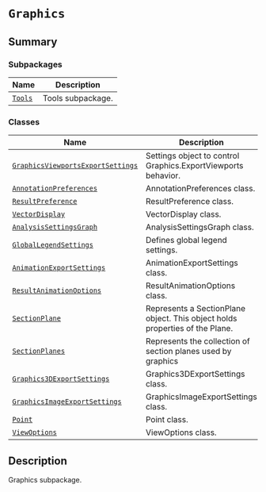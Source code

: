 

# `Graphics`

<a id="summary"></a>

## Summary

### Subpackages

| Name | Description |
|------------------------------------------------------------------------------------------------|---------------------|
| [`Tools`](Tools/index.md#module-ansys.mechanical.stubs.v242.Ansys.Mechanical.Graphics.Tools)   | Tools subpackage.   |

### Classes

| Name | Description |
|-----------------------------------------------------------------------------------------------------------------------------------------------------------------|------------------------------------------------------------------------------|
| [`GraphicsViewportsExportSettings`](GraphicsViewportsExportSettings.md#ansys.mechanical.stubs.v242.Ansys.Mechanical.Graphics.GraphicsViewportsExportSettings)   | Settings object to control Graphics.ExportViewports behavior.                |
| [`AnnotationPreferences`](AnnotationPreferences.md#ansys.mechanical.stubs.v242.Ansys.Mechanical.Graphics.AnnotationPreferences)                                 | AnnotationPreferences class.                                                 |
| [`ResultPreference`](ResultPreference.md#ansys.mechanical.stubs.v242.Ansys.Mechanical.Graphics.ResultPreference)                                                | ResultPreference class.                                                      |
| [`VectorDisplay`](VectorDisplay.md#ansys.mechanical.stubs.v242.Ansys.Mechanical.Graphics.VectorDisplay)                                                         | VectorDisplay class.                                                         |
| [`AnalysisSettingsGraph`](AnalysisSettingsGraph.md#ansys.mechanical.stubs.v242.Ansys.Mechanical.Graphics.AnalysisSettingsGraph)                                 | AnalysisSettingsGraph class.                                                 |
| [`GlobalLegendSettings`](GlobalLegendSettings.md#ansys.mechanical.stubs.v242.Ansys.Mechanical.Graphics.GlobalLegendSettings)                                    | Defines global legend settings.                                              |
| [`AnimationExportSettings`](AnimationExportSettings.md#ansys.mechanical.stubs.v242.Ansys.Mechanical.Graphics.AnimationExportSettings)                           | AnimationExportSettings class.                                               |
| [`ResultAnimationOptions`](ResultAnimationOptions.md#ansys.mechanical.stubs.v242.Ansys.Mechanical.Graphics.ResultAnimationOptions)                              | ResultAnimationOptions class.                                                |
| [`SectionPlane`](SectionPlane.md#ansys.mechanical.stubs.v242.Ansys.Mechanical.Graphics.SectionPlane)                                                            | Represents a SectionPlane object. This object holds properties of the Plane. |
| [`SectionPlanes`](SectionPlanes.md#ansys.mechanical.stubs.v242.Ansys.Mechanical.Graphics.SectionPlanes)                                                         | Represents the collection of section planes used by graphics                 |
| [`Graphics3DExportSettings`](Graphics3DExportSettings.md#ansys.mechanical.stubs.v242.Ansys.Mechanical.Graphics.Graphics3DExportSettings)                        | Graphics3DExportSettings class.                                              |
| [`GraphicsImageExportSettings`](GraphicsImageExportSettings.md#ansys.mechanical.stubs.v242.Ansys.Mechanical.Graphics.GraphicsImageExportSettings)               | GraphicsImageExportSettings class.                                           |
| [`Point`](Point.md#ansys.mechanical.stubs.v242.Ansys.Mechanical.Graphics.Point)                                                                                 | Point class.                                                                 |
| [`ViewOptions`](ViewOptions.md#ansys.mechanical.stubs.v242.Ansys.Mechanical.Graphics.ViewOptions)                                                               | ViewOptions class.                                                           |

<a id="description"></a>

## Description

Graphics subpackage.

<!-- !! processed by numpydoc !! -->

